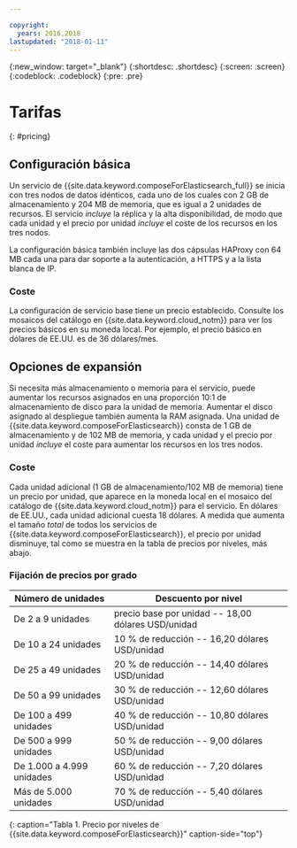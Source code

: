 ```yaml
---

copyright:
  years: 2016,2018
lastupdated: "2018-01-11"
---
```


{:new_window: target="_blank"}
{:shortdesc: .shortdesc}
{:screen: .screen}
{:codeblock: .codeblock}
{:pre: .pre}

# Tarifas
{: #pricing}

## Configuración básica
Un servicio de {{site.data.keyword.composeForElasticsearch_full}} se inicia con tres nodos de datos idénticos, cada uno de los cuales con 2 GB de almacenamiento y 204 MB de memoria, que es igual a 2 unidades de recursos. El servicio _incluye_ la réplica y la alta disponibilidad, de modo que cada unidad y el precio por unidad _incluye_ el coste de los recursos en los tres nodos.

La configuración básica también incluye las dos cápsulas HAProxy con 64 MB cada una para dar soporte a la autenticación, a HTTPS y a la lista blanca de IP. 

### Coste
La configuración de servicio base tiene un precio establecido. Consulte los mosaicos del catálogo en {{site.data.keyword.cloud_notm}} para ver los precios básicos en su moneda local. Por ejemplo, el precio básico en dólares de EE.UU. es de 36 dólares/mes.


## Opciones de expansión
Si necesita más almacenamiento o memoria para el servicio, puede aumentar los recursos asignados en una proporción 10:1 de almacenamiento de disco para la unidad de memoria. Aumentar el disco asignado al despliegue también aumenta la RAM asignada. Una unidad de {{site.data.keyword.composeForElasticsearch}} consta de 1 GB de almacenamiento y de 102 MB de memoria, y cada unidad y el precio por unidad _incluye_ el coste para aumentar los recursos en los tres nodos.

### Coste
Cada unidad adicional (1 GB de almacenamiento/102 MB de memoria) tiene un precio por unidad, que aparece en la moneda local en el mosaico del catálogo de {{site.data.keyword.cloud_notm}} para el servicio. En dólares de EE.UU., cada unidad adicional cuesta 18 dólares. A medida que aumenta el tamaño _total_ de todos los servicios de {{site.data.keyword.composeForElasticsearch}}, el precio por unidad disminuye, tal como se muestra en la tabla de precios por niveles, más abajo.

### Fijación de precios por grado
Número de unidades|Descuento por nivel
----------|-----------
De 2 a 9 unidades|precio base por unidad -- 18,00 dólares USD/unidad
De 10 a 24 unidades|10 % de reducción -- 16,20 dólares USD/unidad
De 25 a 49 unidades|20 % de reducción -- 14,40 dólares USD/unidad
De 50 a 99 unidades|30 % de reducción -- 12,60 dólares USD/unidad
De 100 a 499 unidades|40 % de reducción -- 10,80 dólares USD/unidad
De 500 a 999 unidades|50 % de reducción -- 9,00 dólares USD/unidad
De 1.000 a 4.999 unidades|60 % de reducción -- 7,20 dólares USD/unidad
Más de 5.000 unidades|70 % de reducción -- 5,40 dólares USD/unidad
{: caption="Tabla 1. Precio por niveles de {{site.data.keyword.composeForElasticsearch}}" caption-side="top"}


